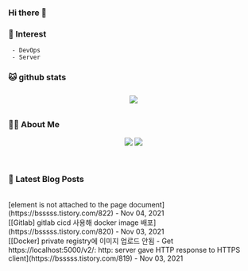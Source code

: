 
### Hi there 👋   

### 📖   Interest   
     - DevOps   
     - Server  

###  🐱 github stats  

<div id="main" align="center">
    <img src="https://github-readme-stats.vercel.app/api?username=qpyu66&hide=stars,contribs&count_private=true&show_icons=true"
        style="height: auto; margin-left: 20px; margin-right: 20px; padding: 10px;"/>
</div>

###  💁‍♀️ About Me  
<p align="center">
    <a href="https://bsssss.tistory.com/"><img src="https://img.shields.io/badge/Blog-FF5722?style=flat-square&logo=Blogger&logoColor=white"/></a>
    <a href="mailto:qpyu66@gmail.com"><img src="https://img.shields.io/badge/Gmail-d14836?style=flat-square&logo=Gmail&logoColor=white&link=qpyu66@gmail.com"/></a>
</p>

<br>

### 📕 Latest Blog Posts   
<br>
[element is not attached to the page document](https://bsssss.tistory.com/822) - Nov 04, 2021<br>
[[Gitlab] gitlab cicd 사용해  docker image 배포](https://bsssss.tistory.com/820) - Nov 03, 2021<br>
[[Docker] private registry에 이미지 업로드 안됨 - Get https://localhost:5000/v2/: http: server gave HTTP response to HTTPS client](https://bsssss.tistory.com/819) - Nov 03, 2021<br>
